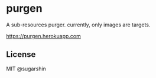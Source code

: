 # purgen

A sub-resources purger. currently, only images are targets.

https://purgen.herokuapp.com

## License

MIT @sugarshin
